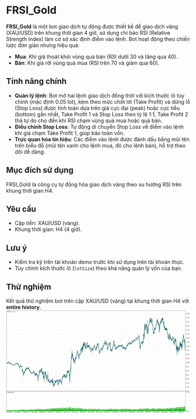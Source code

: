 # FRSI_Gold

**FRSI_Gold** là một bot giao dịch tự động được thiết kế để giao dịch vàng (XAU/USD) trên khung thời gian 4 giờ, sử dụng chỉ báo RSI (Relative Strength Index) làm cơ sở xác định điểm vào lệnh. Bot hoạt động theo chiến lược đơn giản nhưng hiệu quả:  
- **Mua**: Khi giá thoát khỏi vùng quá bán (RSI dưới 30 và tăng qua 40).  
- **Bán**: Khi giá rời vùng quá mua (RSI trên 70 và giảm qua 60).  

## Tính năng chính
- **Quản lý lệnh**: Bot mở hai lệnh giao dịch đồng thời với kích thước lô tùy chỉnh (mặc định 0.05 lot), kèm theo mức chốt lời (Take Profit) và dừng lỗ (Stop Loss) được tính toán dựa trên giá cực đại (peak) hoặc cực tiểu (bottom) gần nhất, Take Profit 1 và Stop Loss theo tỷ lệ 1:1, Take Profit 2 thả tự do cho đến khi RSI chạm vùng quá mua hoặc quá bán.
- **Điều chỉnh Stop Loss**: Tự động di chuyển Stop Loss về điểm vào lệnh khi giá chạm Take Profit 1, giúp bảo toàn vốn.  
- **Trực quan hóa tín hiệu**: Các điểm vào lệnh được đánh dấu bằng mũi tên trên biểu đồ (mũi tên xanh cho lệnh mua, đỏ cho lệnh bán), hỗ trợ theo dõi dễ dàng.

## Mục đích sử dụng
FRSI_Gold là công cụ tự động hóa giao dịch vàng theo xu hướng RSI trên khung thời gian H4.

## Yêu cầu
- Cặp tiền: XAU/USD (vàng).  
- Khung thời gian: H4 (4 giờ).  

## Lưu ý
- Kiểm tra kỹ trên tài khoản demo trước khi sử dụng trên tài khoản thực.
- Tùy chỉnh kích thước lô (`lotSize`) theo khả năng quản lý vốn của bạn.

## Thử nghiệm
Kết quả thử nghiệm bot trên cặp XAU/USD (vàng) tại khung thời gian H4 với **entire history**.
![Ảnh thử nghiệm](Image/FRSI_Gold.png)
